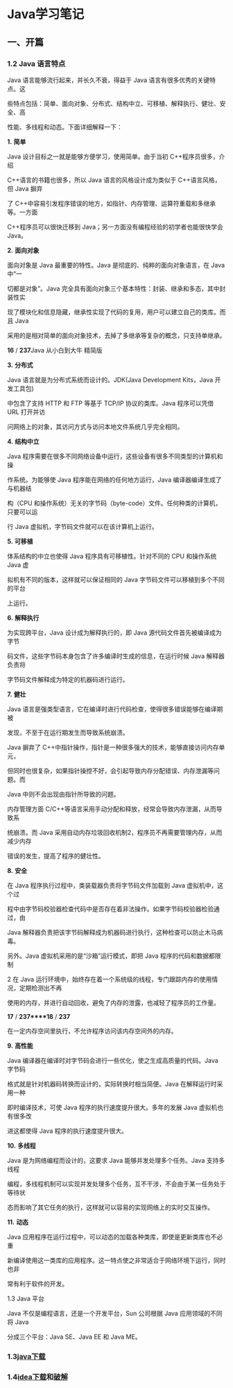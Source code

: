 # Java学习笔记

## 一、开篇

### 1.2 Java 语言特点

Java 语言能够流行起来，并长久不衰，得益于 Java 语言有很多优秀的关键特点。这

些特点包括：简单、面向对象、分布式、结构中立、可移植、解释执行、健壮、安全、高

性能、多线程和动态。下面详细解释一下：

**1.** **简单**

Java 设计目标之一就是能够方便学习，使用简单。由于当初 C++程序员很多，介绍

C++语言的书籍也很多，所以 Java 语言的风格设计成为类似于 C++语言风格，但 Java 摒弃

了 C++中容易引发程序错误的地方，如指针、内存管理、运算符重载和多继承等。一方面

C++程序员可以很快迁移到 Java；另一方面没有编程经验的初学者也能很快学会 Java。

**2.** **面向对象**

面向对象是 Java 最重要的特性。Java 是彻底的、纯粹的面向对象语言，在 Java 中“一

切都是对象”。Java 完全具有面向对象三个基本特性：封装、继承和多态，其中封装性实

现了模块化和信息隐藏，继承性实现了代码的复用，用户可以建立自己的类库。而且 Java

采用的是相对简单的面向对象技术，去掉了多继承等复杂的概念，只支持单继承。

**16** / **237**Java 从小白到大牛 精简版

**3.** **分布式**

Java 语言就是为分布式系统而设计的。JDK(Java Development Kits，Java 开发工具包)

中包含了支持 HTTP 和 FTP 等基于 TCP/IP 协议的类库。Java 程序可以凭借 URL 打开并访

问网络上的对象，其访问方式与访问本地文件系统几乎完全相同。

**4.** **结构中立**

Java 程序需要在很多不同网络设备中运行，这些设备有很多不同类型的计算机和操

作系统。为能够使 Java 程序能在网络的任何地方运行，Java 编译器编译生成了与机器结

构（CPU 和操作系统）无关的字节码（byte-code）文件。任何种类的计算机，只要可以运

行 Java 虚拟机，字节码文件就可以在该计算机上运行。

**5.** **可移植**

体系结构的中立也使得 Java 程序具有可移植性。针对不同的 CPU 和操作系统 Java 虚

拟机有不同的版本，这样就可以保证相同的 Java 字节码文件可以移植到多个不同的平台

上运行。

**6.** **解释执行**

为实现跨平台，Java 设计成为解释执行的，即 Java 源代码文件首先被编译成为字节

码文件，这些字节码本身包含了许多编译时生成的信息，在运行时候 Java 解释器负责将

字节码文件解释成为特定的机器码进行运行。

**7.** **健壮**

Java 语言是强类型语言，它在编译时进行代码检查，使得很多错误能够在编译期被

发现，不至于在运行期发生而导致系统崩溃。

Java 摒弃了 C++中指针操作，指针是一种很多强大的技术，能够直接访问内存单元，

但同时也很复杂，如果指针操控不好，会引起导致内存分配错误、内存泄漏等问题。而

Java 中则不会出现由指针所导致的问题。

内存管理方面 C/C++等语言采用手动分配和释放，经常会导致内存泄漏，从而导致系

统崩溃。而 Java 采用自动内存垃圾回收机制2，程序员不再需要管理内存，从而减少内存

错误的发生，提高了程序的健壮性。

**8.** **安全**

在 Java 程序执行过程中，类装载器负责将字节码文件加载到 Java 虚拟机中，这个过

程中由字节码校验器检查代码中是否存在着非法操作。如果字节码校验器检验通过，由

Java 解释器负责把该字节码解释成为机器码进行执行，这种检查可以防止木马病毒。

另外。Java 虚拟机采用的是“沙箱”运行模式，即把 Java 程序的代码和数据都限制

 

2 在 Java 运行环境中，始终存在着一个系统级的线程，专门跟踪内存的使用情况，定期检测出不再

使用的内存，并进行自动回收，避免了内存的泄露，也减轻了程序员的工作量。

**17** / **237****18** / **237**

在一定内存空间里执行，不允许程序访问该内存空间外的内存。

**9.** **高性能**

Java 编译器在编译时对字节码会进行一些优化，使之生成高质量的代码。Java 字节码

格式就是针对机器码转换而设计的，实际转换时相当简便。Java 在解释运行时采用一种

即时编译技术，可使 Java 程序的执行速度提升很大。多年的发展 Java 虚拟机也有很多改 

进这都使得 Java 程序的执行速度提升很大。

**10.** **多线程**

Java 是为网络编程而设计的，这要求 Java 能够并发处理多个任务。Java 支持多线程

编程，多线程机制可以实现并发处理多个任务，互不干涉，不会由于某一任务处于等待状

态而影响了其它任务的执行，这样就可以容易的实现网络上的实时交互操作。

**11.** **动态**

Java 应用程序在运行过程中，可以动态的加载各种类库，即使是更新类库也不必重

新编译使用这一类库的应用程序。这一特点使之非常适合于网络环境下运行，同时也非

常有利于软件的开发。

1.3 Java 平台

Java 不仅是编程语言，还是一个开发平台，Sun 公司根据 Java 应用领域的不同将 Java

分成三个平台：Java SE、Java EE 和 Java ME。

### 1.3[java下载](http://www.oracle.com/technetwork/java/javase/downloads/jdk8-downloads-2133151.html)

### 1.4[idea下载](https://www.jetbrains.com/idea/download/)和[破解](https://www.jb51.net/article/186186.htm)